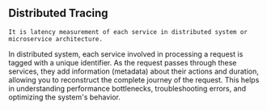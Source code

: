 ## Distributed Tracing
```
It is latency measurement of each service in distributed system or microservice architecture.
```
In distributed system, each service involved in processing a request is tagged with a unique identifier. As the request passes through these services, they add information (metadata) about their actions and duration, allowing you to reconstruct the complete journey of the request. This helps in understanding performance bottlenecks, troubleshooting errors, and optimizing the system's behavior.

